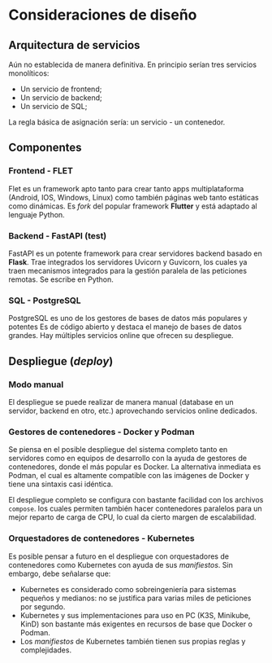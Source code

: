 

# Consideraciones de diseño


## Arquitectura de servicios

Aún no establecida de manera definitiva.
En principio serían tres servicios monolíticos:

- Un servicio de frontend;
- Un servicio de backend;
- Un servicio de SQL;

La regla básica de asignación sería: un servicio - un contenedor.


<!-- 
Es posible que estos bloques sean fragmentados a futuro en microservicios para 
poder acomodarlos con topologías como:

- Paquete por capa;
- Paquete por prestación;
- Arquitectura de cebolla;
- Arquitectura hexagonal.
 -->



## Componentes


### Frontend - FLET

Flet es un framework apto tanto para crear
tanto apps multiplataforma
(Android, IOS, Windows, Linux) 
como también páginas web 
tanto estáticas como dinámicas.
Es *fork* del popular framework **Flutter** 
y está adaptado al lenguaje Python.


### Backend - FastAPI (test)

FastAPI es un potente framework para crear servidores backend
basado en **Flask**.
Trae integrados los servidores Uvicorn y Guvicorn, 
los cuales ya traen mecanismos integrados para la gestión paralela 
de las peticiones remotas.
Se escribe en Python.


### SQL - PostgreSQL

PostgreSQL es uno de los gestores de bases de datos
más populares y potentes
Es de código abierto y destaca el manejo de bases de datos grandes. 
Hay múltiples servicios online que ofrecen su despliegue.





## Despliegue (*deploy*)

### Modo manual

El despliegue se puede realizar de manera manual (database en un servidor, backend en otro, etc.) aprovechando servicios online dedicados.

### Gestores de contenedores - Docker y Podman

Se piensa en el posible despliegue del sistema completo
tanto en servidores como en equipos de desarrollo
con la ayuda de gestores de contenedores,
donde el más popular es Docker. 
La alternativa inmediata es Podman, 
el cual es altamente compatible con las imágenes de Docker 
y tiene una sintaxis casi idéntica.

El despliegue completo se configura con bastante facilidad con los archivos `compose`.
los cuales permiten también hacer contenedores paralelos para un mejor reparto de carga de CPU,
lo cual da cierto margen de escalabilidad.

### Orquestadores de contenedores - Kubernetes

Es posible pensar a futuro en el despliegue con orquestadores de contenedores como Kubernetes con ayuda de sus *manifiestos*.
Sin embargo, debe señalarse que:

- Kubernetes es considerado como sobreingeniería para sistemas pequeños y medianos: 
no se justifica para varias miles de peticiones por segundo.
- Kubernetes y sus implementaciones para uso en PC (K3S, Minikube, KinD) son bastante más exigentes en recursos de base que Docker o Podman. 
- Los *manifiestos* de Kubernetes también tienen sus propias reglas y complejidades.

